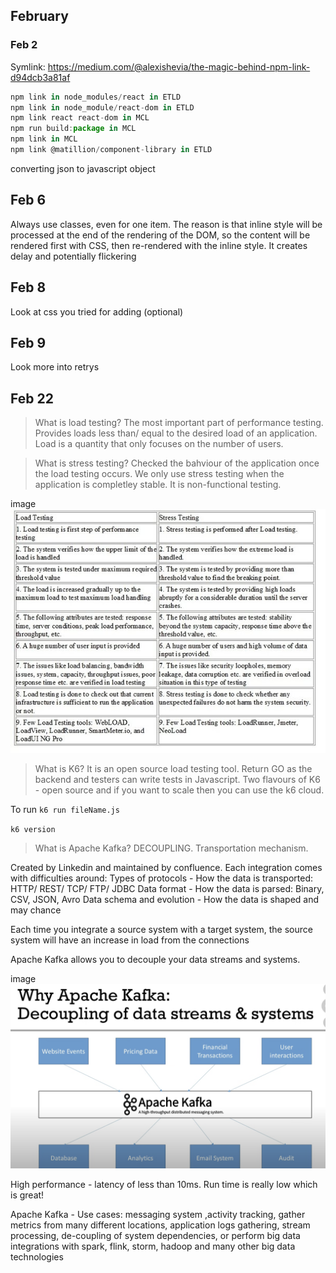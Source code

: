 ## February

### Feb 2

Symlink: https://medium.com/@alexishevia/the-magic-behind-npm-link-d94dcb3a81af

```js
npm link in node_modules/react in ETLD
npm link in node_module/react-dom in ETLD
npm link react react-dom in MCL
npm run build:package in MCL
npm link in MCL
npm link @matillion/component-library in ETLD
```

converting json to javascript object

## Feb 6

Always use classes, even for one item.
The reason is that inline style will be processed at the end of the rendering of the DOM, so the content will be rendered first with CSS, then re-rendered with the inline style. It creates delay and potentially flickering

## Feb 8

Look at css you tried for adding (optional)

## Feb 9

Look more into retrys

## Feb 22

> What is load testing? 
The most important part of performance testing. Provides loads less than/ equal to the desired load of an application.
Load is a quantity that only focuses on the number of users.

> What is stress testing? 
Checked the bahviour of the application once the load testing occurs. We only use stress testing when the application is completley stable. It is non-functional testing.

image![](../../../assets/stressandloadtesting.jpeg)

> What is K6?
It is an open source load testing tool. Return GO as the backend and testers can write tests in Javascript. Two flavours of K6 - open source and if you want to scale then you can use the k6 cloud.

To run `k6 run fileName.js`

`k6 version`

> What is Apache Kafka? DECOUPLING. Transportation mechanism. 

Created by Linkedin and maintained by confluence.
Each integration comes with difficulties around:
Types of protocols - How the data is transported: HTTP/ REST/ TCP/ FTP/ JDBC
Data format - How the data is parsed: Binary, CSV, JSON, Avro
Data schema and evolution - How the data is shaped and may chance

Each time you integrate a source system with a target system, the source system will have an increase in load from the connections

Apache Kafka allows you to decouple your data streams and systems.

image![](../kafka.png)

High performance - latency of less than 10ms. Run time is really low which is great!

Apache Kafka - Use cases: messaging system ,activity tracking, gather metrics from many different locations, application logs gathering, stream processing, de-coupling of system dependencies, or perform big data integrations with spark, flink, storm, hadoop and many other big data technologies
